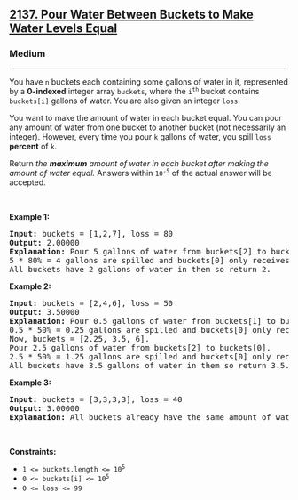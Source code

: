 <h2><a href="https://leetcode.com/problems/pour-water-between-buckets-to-make-water-levels-equal/">2137. Pour Water Between Buckets to Make Water Levels Equal</a></h2><h3>Medium</h3><hr><div><p>You have <code>n</code> buckets each containing some gallons of water in it, represented by a <strong>0-indexed</strong> integer array <code>buckets</code>, where the <code>i<sup>th</sup></code> bucket contains <code>buckets[i]</code> gallons of water. You are also given an integer <code>loss</code>.</p>

<p>You want to make the amount of water in each bucket equal. You can pour any amount of water from one bucket to another bucket (not necessarily an integer). However, every time you pour <code>k</code> gallons of water, you spill <code>loss</code> <strong>percent</strong> of <code>k</code>.</p>

<p>Return <em>the <strong>maximum</strong> amount of water in each bucket after making the amount of water equal. </em>Answers within <code>10<sup>-5</sup></code> of the actual answer will be accepted.</p>

<p>&nbsp;</p>
<p><strong>Example 1:</strong></p>

<pre><strong>Input:</strong> buckets = [1,2,7], loss = 80
<strong>Output:</strong> 2.00000
<strong>Explanation:</strong> Pour 5 gallons of water from buckets[2] to buckets[0].
5 * 80% = 4 gallons are spilled and buckets[0] only receives 5 - 4 = 1 gallon of water.
All buckets have 2 gallons of water in them so return 2.
</pre>

<p><strong>Example 2:</strong></p>

<pre><strong>Input:</strong> buckets = [2,4,6], loss = 50
<strong>Output:</strong> 3.50000
<strong>Explanation:</strong> Pour 0.5 gallons of water from buckets[1] to buckets[0].
0.5 * 50% = 0.25 gallons are spilled and buckets[0] only receives 0.5 - 0.25 = 0.25 gallons of water.
Now, buckets = [2.25, 3.5, 6].
Pour 2.5 gallons of water from buckets[2] to buckets[0].
2.5 * 50% = 1.25 gallons are spilled and buckets[0] only receives 2.5 - 1.25 = 1.25 gallons of water.
All buckets have 3.5 gallons of water in them so return 3.5.
</pre>

<p><strong>Example 3:</strong></p>

<pre><strong>Input:</strong> buckets = [3,3,3,3], loss = 40
<strong>Output:</strong> 3.00000
<strong>Explanation:</strong> All buckets already have the same amount of water in them.
</pre>

<p>&nbsp;</p>
<p><strong>Constraints:</strong></p>

<ul>
	<li><code>1 &lt;= buckets.length &lt;= 10<sup>5</sup></code></li>
	<li><code>0 &lt;= buckets[i] &lt;= 10<sup>5</sup></code></li>
	<li><code>0 &lt;= loss &lt;= 99</code></li>
</ul>
</div>